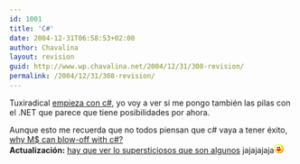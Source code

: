 ```yaml
---
id: 1001
title: 'C#'
date: 2004-12-31T06:58:53+02:00
author: Chavalina
layout: revision
guid: http://www.wp.chavalina.net/2004/12/31/308-revision/
permalink: /2004/12/31/308-revision/
---
```

Tuxiradical <a href="http://tuxiradical.bitacoras.com/index.php?id=13" target="_blank">empieza con c#</a>, yo voy a ver si me pongo también las pilas con el .NET que parece que tiene posibilidades por ahora.

Aunque esto me recuerda que no todos piensan que c# vaya a tener éxito, <a href="http://khason.biz/blog/2004/12/why-microsoft-can-blow-off-with-c.html" target="_blank">why M$ can blow-off with c#?</a>  
**Actualización:** <a href="http://khason.biz/blog/2004/12/fw-why-microsoft-can-blow-off-with-c.html" target="_blank">hay que ver lo supersticiosos que son algunos</a> jajajajaja![emo](/imagenes/emoticonos/risa.gif)